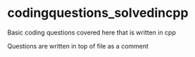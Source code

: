 # codingquestions_solvedincpp
Basic coding questions covered here that is written in cpp

Questions are written in top of file as a comment 
